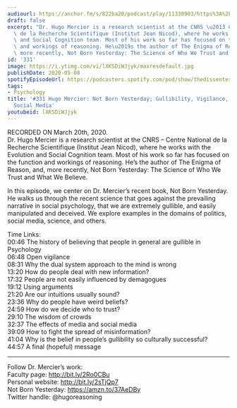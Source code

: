 ```yaml
---
audiourl: https://anchor.fm/s/822ba20/podcast/play/11330903/https%3A%2F%2Fd3ctxlq1ktw2nl.cloudfront.net%2Fproduction%2F2020-2-21%2F57890437-44100-2-6f51cb9e55fe4.m4a
draft: false
excerpt: "Dr. Hugo Mercier is a research scientist at the CNRS \u2013 Centre National\
  \ de la Recherche Scientifique (Institut Jean Nicod), where he works with the Evolution\
  \ and Social Cognition team. Most of his work so far has focused on the function\
  \ and workings of reasoning. He\u2019s the author of The Enigma of Reason, and,\
  \ more recently, Not Born Yesterday: The Science of Who We Trust and What We Believe."
id: '331'
image: https://i.ytimg.com/vi/lXKSDiWJjyk/maxresdefault.jpg
publishDate: 2020-05-08
spotifyEpisodeUrl: https://podcasters.spotify.com/pod/show/thedissenter/episodes/331-Hugo-Mercier-Not-Born-Yesterday-Gullibility--Vigilance--Politics--and-Social-Media-ebo9sn
tags:
- Psychology
title: '#331 Hugo Mercier: Not Born Yesterday; Gullibility, Vigilance, Politics, and
  Social Media'
youtubeid: lXKSDiWJjyk
---
```

<div class="timelinks">

RECORDED ON March 20th, 2020.  
Dr. Hugo Mercier is a research scientist at the CNRS – Centre National de la Recherche Scientifique (Institut Jean Nicod), where he works with the Evolution and Social Cognition team. Most of his work so far has focused on the function and workings of reasoning. He’s the author of The Enigma of Reason, and, more recently, Not Born Yesterday: The Science of Who We Trust and What We Believe.

In this episode, we center on Dr. Mercier’s recent book, Not Born Yesterday. He walks us through the recent science that goes against the prevailing narrative in social psychology, that we are extremely gullible, and easily manipulated and deceived. We explore examples in the domains of politics, social media, science, and others.

Time Links:  
<time>00:46</time> The history of believing that people in general are gullible in Psychology  
<time>06:48</time> Open vigilance  
<time>08:31</time> Why the dual system approach to the mind is wrong  
<time>13:20</time> How do people deal with new information?  
<time>17:32</time> People are not easily influenced by demagogues  
<time>19:12</time> Using arguments  
<time>21:20</time> Are our intuitions usually sound?  
<time>23:36</time> Why do people have weird beliefs?  
<time>24:59</time> How do we decide who to trust?  
<time>29:10</time> The wisdom of crowds  
<time>32:37</time> The effects of media and social media  
<time>39:09</time> How to fight the spread of misinformation?  
<time>41:04</time> Why is the belief in people’s gullibility so culturally successful?  
<time>44:57</time> A final (hopeful) message

---

Follow Dr. Mercier’s work:  
Faculty page: http://bit.ly/2Ro0CBu  
Personal website: http://bit.ly/2sTjQp7  
Not Born Yesterday: https://amzn.to/37AeDBy  
Twitter handle: @hugoreasoning 
</div>

